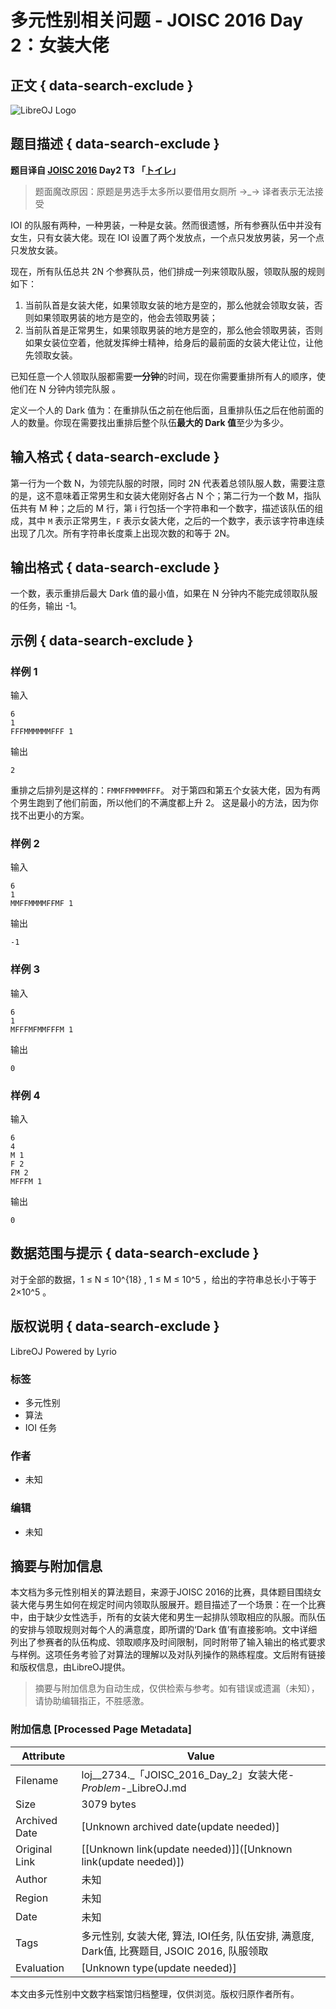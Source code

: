 # 多元性别相关问题 - JOISC 2016 Day 2：女装大佬

## 正文 { data-search-exclude }


![LibreOJ Logo](https://static.cdn.menci.xyz/libreoj-assets/logo-website.min.svg)

## 题目描述 { data-search-exclude }

**题目译自 [JOISC 2016](https://www.ioi-jp.org/camp/2016/2016-sp-tasks/index.html) Day2 T3 「[トイレ](https://www.ioi-jp.org/camp/2016/2016-sp-tasks/2016-sp-d2.pdf)」**

> 题面魔改原因：原题是男选手太多所以要借用女厕所 →\_→ 译者表示无法接受

IOI 的队服有两种，一种男装，一种是女装。然而很遗憾，所有参赛队伍中并没有女生，只有女装大佬。现在 IOI 设置了两个发放点，一个点只发放男装，另一个点只发放女装。

现在，所有队伍总共 2N 个参赛队员，他们排成一列来领取队服，领取队服的规则如下：

1.  当前队首是女装大佬，如果领取女装的地方是空的，那么他就会领取女装，否则如果领取男装的地方是空的，他会去领取男装；
2.  当前队首是正常男生，如果领取男装的地方是空的，那么他会领取男装，否则如果女装位空着，他就发挥绅士精神，给身后的最前面的女装大佬让位，让他先领取女装。

已知任意一个人领取队服都需要**一分钟**的时间，现在你需要重排所有人的顺序，使他们在 N 分钟内领完队服 。

定义一个人的 Dark 值为：在重排队伍之前在他后面，且重排队伍之后在他前面的人的数量。你现在需要找出重排后整个队伍**最大的 Dark 值**至少为多少。

## 输入格式 { data-search-exclude }

第一行为一个数 N，为领完队服的时限，同时 2N 代表着总领队服人数，需要注意的是，这不意味着正常男生和女装大佬刚好各占 N 个；第二行为一个数 M，指队伍共有 M 种；之后的 M 行，第 i 行包括一个字符串和一个数字，描述该队伍的组成，其中 `M` 表示正常男生，`F` 表示女装大佬，之后的一个数字，表示该字符串连续出现了几次。所有字符串长度乘上出现次数的和等于 2N。

## 输出格式 { data-search-exclude }

一个数，表示重排后最大 Dark 值的最小值，如果在 N 分钟内不能完成领取队服的任务，输出 \-1。

## 示例 { data-search-exclude }

### 样例 1

输入

```
6
1
FFFMMMMMMFFF 1
```

输出

```
2
```

重排之后排列是这样的：`FMMFFMMMMFFF`。 对于第四和第五个女装大佬，因为有两个男生跑到了他们前面，所以他们的不满度都上升 2。 这是最小的方法，因为你找不出更小的方案。

### 样例 2

输入

```
6
1
MMFFMMMMFFMF 1
```

输出

```
-1
```

### 样例 3

输入

```
6
1
MFFFMFMMFFFM 1
```

输出

```
0
```

### 样例 4

输入

```
6
4
M 1
F 2
FM 2
MFFFM 1
```

输出

```
0
```

## 数据范围与提示 { data-search-exclude }

对于全部的数据，1 ≤ N ≤ 10^{18} , 1 ≤ M ≤ 10^5 ，给出的字符串总长小于等于 2×10^5 。

## 版权说明 { data-search-exclude }

LibreOJ Powered by Lyrio

### 标签
- 多元性别
- 算法
- IOI 任务

### 作者
- 未知

### 编辑
- 未知
<!-- tcd_original_link https://loj.ac/problem/2734 -->


## 摘要与附加信息

<!-- tcd_abstract -->
本文档为多元性别相关的算法题目，来源于JOISC 2016的比赛，具体题目围绕女装大佬与男生如何在规定时间内领取队服展开。题目描述了一个场景：在一个比赛中，由于缺少女性选手，所有的女装大佬和男生一起排队领取相应的队服。而队伍的安排与领取规则对每个人的满意度，即所谓的‘Dark 值’有直接影响。文中详细列出了参赛者的队伍构成、领取顺序及时间限制，同时附带了输入输出的格式要求与样例。这项任务考验了对算法的理解以及对队列操作的熟练程度。文后附有链接和版权信息，由LibreOJ提供。
<!-- tcd_abstract_end -->

> 摘要与附加信息为自动生成，仅供检索与参考。如有错误或遗漏（未知），请协助编辑指正，不胜感激。

### 附加信息 [Processed Page Metadata]

| Attribute       | Value                                  |
|-----------------|----------------------------------------|
| Filename        | loj__2734._「JOISC_2016_Day_2」女装大佬-_Problem_-_LibreOJ.md                             |
| Size            | 3079 bytes                           |
| Archived Date   | [Unknown archived date(update needed)]                             |
| Original Link   | [[Unknown link(update needed)]]([Unknown link(update needed)])                       |
| Author          | 未知                               |
| Region          | 未知                               |
| Date            | 未知                                 |
| Tags            | 多元性别, 女装大佬, 算法, IOI任务, 队伍安排, 满意度, Dark值, 比赛题目, JSOIC 2016, 队服领取                                 |
| Evaluation            | [Unknown type(update needed)]                                 |
<!-- tcd_table_end -->

本文由多元性别中文数字档案馆归档整理，仅供浏览。版权归原作者所有。
